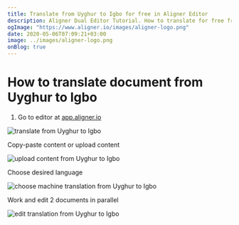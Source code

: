 ```yaml
---
title: Translate from Uyghur to Igbo for free in Aligner Editor
description: Aligner Dual Editor Tutorial. How to translate for free from Uyghur to Igbo. Aligner is multilingual document management platform. 
ogImage: "https://www.aligner.io/images/aligner-logo.png"
date: 2020-05-06T07:09:21+03:00
image: ../images/aligner-logo.png
onBlog: true
---
```


# How to translate document from Uyghur to Igbo

1. Go to editor at [app.aligner.io](https://app.aligner.io "Aligner App web page")

![translate from Uyghur to Igbo](../aligner-blank-editor.png "translate from Uyghur to Igbo")

Copy-paste content or upload content

![upload content from Uyghur to Igbo](../aligner-uploaded-document.png "upload content from Uyghur to Igbo")

Choose desired language

![choose machine translation from Uyghur to Igbo](../aligner-language-dropdown.png "choose machine translation from Uyghur to Igbo")

Work and edit 2 documents in parallel

![edit translation from Uyghur to Igbo](../aligner-double-sitded-editor.png "edit translation from Uyghur to Igbo")

